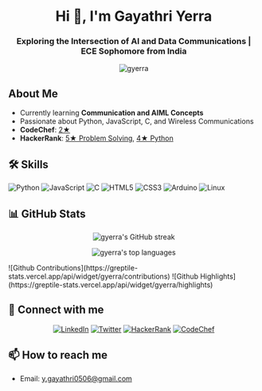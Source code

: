 <h1 align="center">Hi 👋, I'm Gayathri Yerra</h1>
<h3 align="center">Exploring the Intersection of AI and Data Communications | ECE Sophomore from India</h3>

<p align="center">
  <img src="https://komarev.com/ghpvc/?username=gyerra&label=Profile%20views&color=0e75b6&style=flat" alt="gyerra" />
</p>

##  About Me
- Currently learning **Communication and AIML Concepts**
- Passionate about Python, JavaScript, C, and Wireless Communications
- **CodeChef**: [2★](https://www.codechef.com/users/gayathri_yerra)
- **HackerRank**: [5★ Problem Solving](https://www.hackerrank.com/profile/y_gayathri0506), [4★ Python](https://www.hackerrank.com/profile/y_gayathri0506)

## 🛠 Skills
![Python](https://img.shields.io/badge/-Python-3776AB?style=flat-square&logo=python&logoColor=white)
![JavaScript](https://img.shields.io/badge/-JavaScript-F7DF1E?style=flat-square&logo=javascript&logoColor=black)
![C](https://img.shields.io/badge/-C-A8B9CC?style=flat-square&logo=c&logoColor=white)
![HTML5](https://img.shields.io/badge/-HTML5-E34F26?style=flat-square&logo=html5&logoColor=white)
![CSS3](https://img.shields.io/badge/-CSS3-1572B6?style=flat-square&logo=css3&logoColor=white)
![Arduino](https://img.shields.io/badge/-Arduino-00979D?style=flat-square&logo=arduino&logoColor=white)
![Linux](https://img.shields.io/badge/-Linux-FCC624?style=flat-square&logo=linux&logoColor=black)

## 📊 GitHub Stats
<p align="center">
  <img src="https://github-readme-streak-stats.herokuapp.com/?user=gyerra&theme=dark" alt="gyerra's GitHub streak"/>
</p>

<p align="center">
  <img src="https://github-readme-stats.vercel.app/api/top-langs/?username=gyerra&layout=compact&theme=dark&hide=html,css" alt="gyerra's top languages" />
</p>
![Github Contributions](https://greptile-stats.vercel.app/api/widget/gyerra/contributions)
![Github Highlights](https://greptile-stats.vercel.app/api/widget/gyerra/highlights)

## 🤝 Connect with me
<p align="center">
  <a href="https://linkedin.com/in/gayathri-yerra" target="_blank"><img src="https://img.shields.io/badge/-LinkedIn-0077B5?style=flat-square&logo=linkedin&logoColor=white" alt="LinkedIn"/></a>
  <a href="https://twitter.com/gayathri__yerra" target="_blank"><img src="https://img.shields.io/badge/-Twitter-1DA1F2?style=flat-square&logo=twitter&logoColor=white" alt="Twitter"/></a>
  <a href="https://www.hackerrank.com/profile/y_gayathri0506" target="_blank"><img src="https://img.shields.io/badge/-HackerRank-2EC866?style=flat-square&logo=hackerrank&logoColor=white" alt="HackerRank"/></a>
  <a href="https://www.codechef.com/users/gayathri_yerra" target="_blank"><img src="https://img.shields.io/badge/-CodeChef-5B4638?style=flat-square&logo=codechef&logoColor=white" alt="CodeChef"/></a>
</p>

## 📫 How to reach me
- Email: y.gayathri0506@gmail.com

